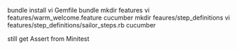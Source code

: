 bundle install
vi Gemfile
bundle
mkdir features
vi features/warm_welcome.feature
cucumber
mkdir feaures/step_definitions
vi features/step_definitions/sailor_steps.rb
cucumber

still get Assert from Minitest
